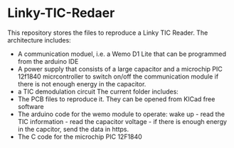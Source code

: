 # Linky-TIC-Redaer
This repository stores the files to reproduce a Linky TIC Reader.
The architecture includes:
- A communication moduel, i.e. a Wemo D1 Lite that can be programmed from the arduino IDE
- A power supply that consists of a large capacitor and a microchip PIC 12f1840 micrcontroller to switch on/off the communication module if there is not enough energy in the capacitor. 
- a TIC demodulation circuit
The current folder includes:
- The PCB files to reproduce it. They can be opened from KICad free software
- The arduino code for the wemo module to operate: wake up - read the TIC information - read the capacitor voltage - if there is enough energy in the capcitor, send the data in https.
- The C code for the microchip PIC 12F1840
